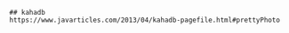 
```
## kahadb
https://www.javarticles.com/2013/04/kahadb-pagefile.html#prettyPhoto

```















